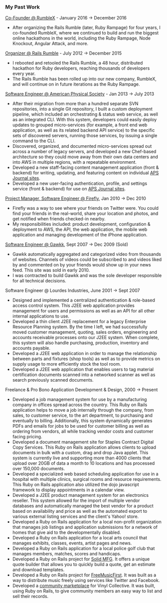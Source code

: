 ### My Past Work

[Co-Founder @ RumbleX](http://railsrumble.com) - January 2016 &#8594; December 2016

* After organizing the Rails Rumble (later, Ruby Rampage) for four years, I co-founded RumbleX,
  where we continued to build and run the biggest online hackathons in the world, including
  the Ruby Rampage, Node Knockout, Angular Attack, and more.

[Organizer @ Rails Rumble](http://railsrumble.com) - July 2012 &#8594; December 2015

* I rebooted and retooled the Rails Rumble, a 48 hour, distributed hackathon
	for Ruby developers, reaching thousands of developers every year.
* The Rails Rumble has been rolled up into our new company, RumbleX, and
	will continue on in future iterations as the Ruby Rampage.

[Software Engineer @ American Physical Society](http://aps.org) - Jan 2013 &#8594; July 2013

* After their migration from more than a hundred separate SVN repositories, into a single Git
  repository, I built a custom deployment pipeline, which included an orchestrating &amp;
  status web service, as well as an integrated CLI. With this system, developers could easily
  deploy updates to grouped micro-services (for example, a front end web application, as well
  as its related backend API service) to the specific sets of discovered servers, running those
  services, by issuing a single command to the CLI.
* Discovered, organized, and documented micro-services spread out across a number of legacy
  servers, and developed a new Chef-based architecture so they could move away from their own
  data centers and into AWS in multiple regions, with a repeatable environment.
* Developed a new staff-facing content management application (front &amp; backend) for writing,
  updating, and featuring content on individual <a href="http://journals.aps.org">APS Journal sites</a>.
* Developed a new user-facing authentication, profile, and settings service (front &amp; backend)
	for use on <a href="http://journals.aps.org">APS Journal sites</a>.

[Project Manager, Software Engineer @ Firefly](/projects/firefly), Jan 2010 &#8594; Dec 2010

* Firefly was a way to see where your friends on Twitter were. You could find your
  friends in the real-world, share your location and photos, and get notified when
  friends checked-in nearby.
* My responsibilities included: product development, configuration &amp; deployment
  to AWS, the API, the web application, the mobile web application and managing
  development of the iPhone application.

[Software Engineer @ Gawkk](/projects/gawkk), Sept 2007 &#8594; Dec 2009 (Sold)

* Gawkk automatically aggregated and categorized video from thousands of
  websites. Channels of videos could be subscribed to and videos liked by and
  commented on by your friends would show up in your news feed. This site was
  sold in early 2010.
* I was contracted to build Gawkk and was the sole developer responsible for
  all technical decisions.

Software Engineer @ Lourdes Industries, June 2001 &#8594; Sept 2007

* Designed and implemented a centralized authentication &amp; role-based access
  control system. This J2EE web application provides management for users and
  permissions as well as an API for all other internal applications to use.
* Developed a thin client J2EE replacement for a legacy Enterprise
  Resource Planning system. By the time I left, we had successfully moved
  customer management, quoting, sales orders, engineering and accounts
  receivable processes onto our J2EE system. When complete, this system will
  also handle purchasing, production, inventory and accounts payable.
* Developed a J2EE web application in order to manage the relationship between
  parts and fixtures (shop tools) as well as to provide metrics on supply usage
  to more efficiently stock the tool room.
* Developed a J2EE web application that enables users to tag material
	certification documents scanned into a networked scanner as well as search
	previously scanned documents.

Freelance & Pro Bono Application Development & Design, 2000 &#8594; Present

* Developed a job management system for use by a manufacturing company in
	offices spread across the country. This Ruby on Rails application helps to
	move a job internally through the company, from sales, to customer service,
	to the art department, to purchasing and eventually to billing. Additionally,
	this system dynamically generates PDFs and emails for jobs to be used for
	customer billing as well as ordering from vendors, all while tracking vendor
	costs and customer facing pricing.
* Developed a document management site for Staples Contract Digital Copy
	Services. This Ruby on Rails application allows clients to upload documents
	in bulk with a custom, drag and drop Java applet. This system is currently
	live and supporting more than 4000 clients that upload over 20GB of data a
	month to 10 locations and has processed over 150,000 documents.
* Developed a specialized web based scheduling application for use in a hospital
	with multiple clinics, surgical rooms and resource requirements. This Ruby on
	Rails application also utilized the dojo javascript framework to display
	appointments in a calendar view.
* Developed a J2EE product management system for an electronics reseller. This
	system allowed for the import of multiple vendor databases and automatically
	managed the best vendor for a product based on availability and price as well
	as the automated export to various external listing services and the client's
	Yahoo! store.
* Developed a Ruby on Rails application for a local non-profit organization
	that manages job listings and application submissions for a network of homes
	that give aid to the developmentally disabled.
* Developed a Ruby on Rails application for a local arts council that manages
	exhibits, classes, events, artist pages and news.
* Developed a Ruby on Rails application for a local police golf club that
	manages members, matches, scores and handicaps.
* Developed a Ruby on Rails project for [Solid MFG](/projects/solidmfg). It offers
	a unique quote builder that allows you to quickly build a quote, get an estimate
	and download templates.
* Developed a Ruby on Rails project for [FreeMusicFirst](/projects/freemusicfirst).
	It was built as a way to distribute music freely using services like Twitter and
	Facebook.
* Developed a [community marketplace](/projects/marketplace) for Vinyl Collective.
	It was built, using Ruby on Rails, to give community members an easy way to list
	and sell their records.
